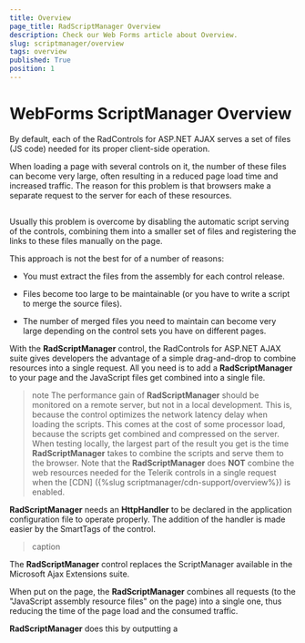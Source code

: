 ```yaml
---
title: Overview
page_title: RadScriptManager Overview
description: Check our Web Forms article about Overview.
slug: scriptmanager/overview
tags: overview
published: True
position: 1
---
```


# WebForms ScriptManager Overview


By default, each of the RadControls for ASP.NET AJAX serves a set of files (JS code) needed for its proper client-side operation.

When loading a page with several controls on it, the number of these files can become very large, often resulting in a reduced page load time and increased traffic. The reason for this problem is that browsers make a separate request to the server for each of these resources.

##

Usually this problem is overcome by disabling the automatic script serving of the controls, combining them into a smaller set of files and registering the links to these files manually on the page.

This approach is not the best for of a number of reasons:

* You must extract the files from the assembly for each control release.

* Files become too large to be maintainable (or you have to write a script to merge the source files).

* The number of merged files you need to maintain can become very large depending on the control sets you have on different pages.

With the **RadScriptManager** control, the RadControls for ASP.NET AJAX suite gives developers the advantage of a simple drag-and-drop to combine resources into a single request. All you need is to add a **RadScriptManager** to your page and the JavaScript files get combined into a single file.

>note The performance gain of **RadScriptManager** should be monitored on a remote server, but not in a local development. This is, because the control optimizes the network latency delay when loading the scripts. This comes at the cost of some processor load, because the scripts get combined and compressed on the server.
>When testing locally, the largest part of the result you get is the time **RadScriptManager** takes to combine the scripts and serve them to the browser.
>Note that the **RadScriptManager** does **NOT** combine the web resources needed for the Telerik controls in a single request when the [CDN] ({%slug scriptmanager/cdn-support/overview%}) is enabled.
>


**RadScriptManager** needs an **HttpHandler** to be declared in the application configuration file to operate properly. The addition of the handler is made easier by the SmartTags of the control.


>caption 



The **RadScriptManager** control replaces the ScriptManager available in the Microsoft Ajax Extensions suite.

When put on the page, the **RadScriptManager** combines all requests (to the "JavaScript assembly resource files" on the page) into a single one, thus reducing the time of the page load and the consumed traffic.

**RadScriptManager** does this by outputting a **<script>** tag with a specific URL, making a request to an HttpHandler, which then serves the combined scripts.

If the script combination is not needed for some reason (e.g. debugging) it can be disabled by giving the [EnableScriptCombine](https://docs.telerik.com/devtools/aspnet-ajax/api/server/Telerik.Web.UI/RadScriptManager#properties-EnableScriptCombine) property the value of **False**.

You can change Handler by using the [HttpHandlerUrl](https://www.telerik.com/help/aspnet-ajax/p_telerik_web_ui_radscriptmanager_httphandlerurl.html) property of the control.

## RadScriptManager needs the HttpHandler to be registered in the application's configuration file:

## Registering the HttpHandler for web sites running on IIS 5.0, 5.1 and 6.0:

````XML
<configuration>    
	<system.web>        
		<httpHandlers>    
			<add path="Telerik.Web.UI.WebResource.axd" verb="*" type="Telerik.Web.UI.WebResource" validate="false" />        
		</httpHandlers>    
	</system.web>
</configuration>
````



## Registering the HttpHandler for Websites Running on IIS7:

When in integrated mode, IIS7 reads the application configuration from the **<system.webServer>** section group in the application configuration file, but not the **<system.web>** section group. Since Visual Studio 2005 does not provide "native" support for IIS7, the RadScriptManager registration cannot be automatically added to the **system.webServer**.

There are two cases:

* Telerik.Web.UI.dll is in the **GAC**:

````XML
<system.webserver>
… 
<handlers>
	…  
	<add name="Telerik.Web.UI.WebResource" path="Telerik.Web.UI.WebResource.axd" verb="*" type="Telerik.Web.UI.WebResource, Telerik.Web.UI, Version=[ASSEMBLY_VERSION], Culture=neutral, PublicKeyToken=121fae78165ba3d4" />
	… 
</handlers>
</system.webserver>
````



>caution You need to replace [ **ASSEMBLY_VERSION** ] with the exact version of your DLL, e.g. **2008.2.723.20** - for the Q2 2008 assembly for ASP.NET 2.0 **OR 2008.2.723.35** - for the Q2 2008 assembly for ASP.NET 3.5
>


* Telerik.Web.UI.dll is **not in the GAC**:

````XML
<system.webserver>
	… 
	<handlers>
		…  
		<add name="Telerik.Web.UI.WebResource"  path="Telerik.Web.UI.WebResource.axd" verb="*" type="Telerik.Web.UI.WebResource" />
		… 
	</handlers>
 </system.webserver>
````



>note Additional information is available in this blog post: [Web Resources demystified](https://blogs.telerik.com/AtanasKorchev/Posts/08-07-18/Web_Resources_demystified_Part_3_Troubleshooting.aspx).
>


## Limitations of the Control:

* **RadScriptManager** ignores ScriptReferences to scripts embedded in an assembly, but pointed to a script file by using the Path property:

````XML
<telerik:RadScriptManager ID="”RadScriptManager1”" runat="”server”">
	<Scripts>
		<asp:ScriptReference Name="MyNamespace.MyFile.js" Assembly="MyAsembly" Path="/MyVirtualLocation/MyFile.js">
	</Scripts>
</telerik:RadScriptManager>
````



* **RadScriptManager** does not support the automatic switch to debug-mode. For example, having an assembly including ScriptReferences in both Debug and Release ScriptMode, where the application is in a debug mode, RadScriptManager will output only the "Release" ones. If debugging is needed, the **EnableScriptCombine** property can be set to **False**.

* **RadScriptManager** currently does not display IntelliSense information for the <Scripts> property and the ScriptReferences.

## See Also

 * [Online Demos](https://demos.telerik.com/aspnet-ajax/?_ga=2.169916642.391808064.1659423834-859616464.1659423834)
 
 * [ASP.NET AJAX Script Manager](https://www.telerik.com/products/aspnet-ajax/scriptmanager.aspx)

 